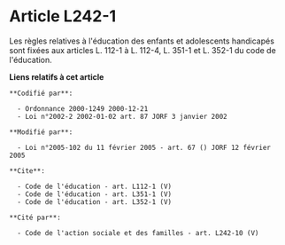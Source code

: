 # Article L242-1

Les règles relatives à l'éducation des enfants et adolescents handicapés sont fixées aux articles L. 112-1 à L. 112-4, L.
351-1 et L. 352-1 du code de l'éducation.

**Liens relatifs à cet article**

	**Codifié par**:

	  - Ordonnance 2000-1249 2000-12-21
	  - Loi n°2002-2 2002-01-02 art. 87 JORF 3 janvier 2002

	**Modifié par**:

	  - Loi n°2005-102 du 11 février 2005 - art. 67 () JORF 12 février 2005

	**Cite**:

	  - Code de l'éducation - art. L112-1 (V)
	  - Code de l'éducation - art. L351-1 (V)
	  - Code de l'éducation - art. L352-1 (V)

	**Cité par**:

	  - Code de l'action sociale et des familles - art. L242-10 (V)
